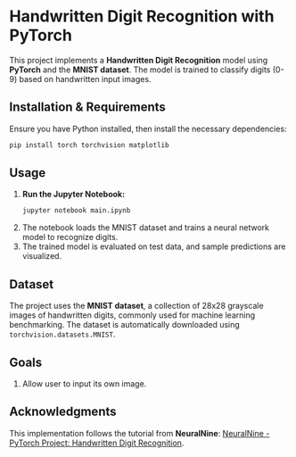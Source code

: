 # Handwritten Digit Recognition with PyTorch

This project implements a **Handwritten Digit Recognition** model using **PyTorch** and the **MNIST dataset**. The model is trained to classify digits (0-9) based on handwritten input images.

## Installation & Requirements

Ensure you have Python installed, then install the necessary dependencies:

```sh
pip install torch torchvision matplotlib
```

## Usage

1. **Run the Jupyter Notebook:**
   ```sh
   jupyter notebook main.ipynb
   ```
2. The notebook loads the MNIST dataset and trains a neural network model to recognize digits.
3. The trained model is evaluated on test data, and sample predictions are visualized.

## Dataset

The project uses the **MNIST dataset**, a collection of 28x28 grayscale images of handwritten digits, commonly used for machine learning benchmarking. The dataset is automatically downloaded using `torchvision.datasets.MNIST`.

## Goals

1. Allow user to input its own image. 


## Acknowledgments

This implementation follows the tutorial from **NeuralNine**:
[NeuralNine - PyTorch Project: Handwritten Digit Recognition](https://www.youtube.com/watch?v=vBlO87ZAiiw).

